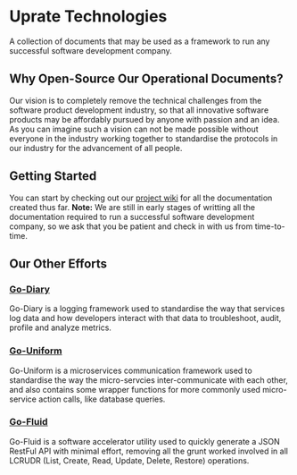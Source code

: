 # Uprate Technologies
A collection of documents that may be used as a framework to run any successful software development company.

## Why Open-Source Our Operational Documents?
Our vision is to completely remove the technical challenges from the software product development industry, so that all innovative software products may be affordably pursued by anyone with passion and an idea. As you can imagine such a vision can not be made possible without everyone in the industry working together to standardise the protocols in our industry for the advancement of all people.

## Getting Started
You can start by checking out our [project wiki](https://github.com/uprate-tech/uprate/wiki) for all the documentation created thus far.
**Note:** We are still in early stages of writting all the documentation required to run a successful software development company, so we ask that you be patient and check in with us from time-to-time.

## Our Other Efforts

### [Go-Diary](https://github.com/go-diary/diary)
Go-Diary is a logging framework used to standardise the way that services log data and how developers interact with that data to troubleshoot, audit, profile and analyze metrics.

### [Go-Uniform](https://github.com/go-uniform/uniform)
Go-Uniform is a microservices communication framework used to standardise the way the micro-servcies inter-communicate with each other, and also contains some wrapper functions for more commonly used micro-service action calls, like database queries.

### [Go-Fluid](https://github.com/go-fluid/fluid)
Go-Fluid is a software accelerator utility used to quickly generate a JSON RestFul API with minimal effort, removing all the grunt worked involved in all LCRUDR (List, Create, Read, Update, Delete, Restore) operations.

